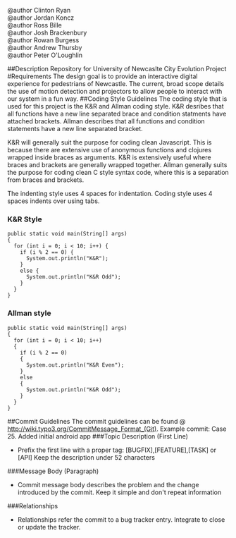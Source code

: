 @author Clinton Ryan  
@author Jordan Koncz  
@author Ross Bille  
@author Josh Brackenbury  
@author Rowan Burgess  
@author Andrew Thursby  
@author Peter O'Loughlin  

##Description
Repository for University of Newcaslte City Evolution Project 
#Requirements
The design goal is to provide an interactive digital experience for pedestrians of Newcastle. The current, broad scope details the use of motion detection and projectors to allow people to interact with our system in a fun way.
##Coding Style Guidelines
The coding style that is used for this project is the K&R and Allman coding style.
K&R desribes that all functions have a new line separated brace and condition statments have attached brackets.
Allman describes that all functions and condition statements have a new line separated bracket.

K&R will generally suit the purpose for coding clean Javascript. This is because there are extensive use of anonymous functions and clojures wrapped inside braces as arguments. K&R is extensively useful where braces and brackets are generally wrapped together. Allman generally suits the purpose for coding clean C style syntax code, where this is a separation from braces and brackets.

The indenting style uses 4 spaces for indentation. Coding style uses 4 spaces indents over using tabs.

### K&R Style
    public static void main(String[] args)
    {
      for (int i = 0; i < 10; i++) {
        if (i % 2 == 0) {
          System.out.println("K&R");
        } 
        else {
          System.out.println("K&R Odd");
        }
      }
    }

### Allman style
    public static void main(String[] args)
    {
      for (int i = 0; i < 10; i++)
      {
        if (i % 2 == 0)
        {
          System.out.println("K&R Even");
        }
        else
        {
          System.out.println("K&R Odd");
        }
      }   
    }

##Commit Guidelines
The commit guidelines can be found @ http://wiki.typo3.org/CommitMessage_Format_(Git).
Example commit:
  Case 25. Added initial android app
###Topic Description (First Line)
* Prefix the first line with a proper tag: [BUGFIX],[FEATURE],[TASK] or [API]
Keep the description under 52 characters

###Message Body (Paragraph)
* Commit message body describes the problem and the change introduced by the commit. 
Keep it simple and don't repeat information

###Relationships
* Relationships refer the commit to a bug tracker entry. 
Integrate to close or update the tracker.
